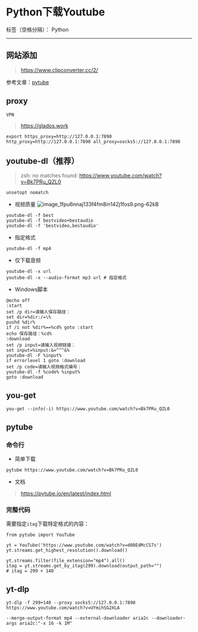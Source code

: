 ﻿# Python下载Youtube

标签（空格分隔）： Python

---



## 网站添加

> https://www.clipconverter.cc/2/



参考文章：[pytube](https://blog.csdn.net/hezhefly/article/details/102531398)

## proxy

`VPN`

> https://glados.work

```
export https_proxy=http://127.0.0.1:7890 http_proxy=http://127.0.0.1:7890 all_proxy=socks5://127.0.0.1:7890
```

## youtube-dl（推荐）

> zsh: no matches found: https://www.youtube.com/watch?v=Bk7PRu_QZL0

```
unsetopt nomatch
```

- 视频质量
![image_1fpu6nnaj133f4fm8in142j1fos9.png-62kB][1]
```
youtube-dl -f best
youtube-dl -f bestvideo+bestaudio
youtube-dl -f 'bestvideo,bestaudio'
```

- 指定格式
```
youtube-dl -f mp4
```

- 仅下载音频
```
youtube-dl -x url
youtube-dl -x --audio-format mp3 url # 指定格式
```


- Windows脚本
```
@echo off
:start
set /p dir=请输入保存路径：
set dir=%dir:/=\%
pushd %dir%
if /i not %dir%==%cd% goto :start
echo 保存路径：%cd%
:download
set /p input=请输入视频链接：
set input=%input:&=^^^&%
youtube-dl -F %input%
if errorlevel 1 goto :download
set /p code=请输入视频格式编号：
youtube-dl -f %code% %input%
goto :download
```

## you-get

```
you-get --info(-i) https://www.youtube.com/watch?v=Bk7PRu_QZL0
```

## pytube

### 命令行

- 简单下载
```
pytube https://www.youtube.com/watch?v=Bk7PRu_QZL0
```

- 文档
> https://pytube.io/en/latest/index.html


### 完整代码

需要指定`itag`下载特定格式的内容：
```
from pytube import YouTube

yt = YouTube('https://www.youtube.com/watch?v=d08EdMcCS7s')
yt.streams.get_highest_resolution().download()

yt.streams.filter(file_extension="mp4").all()
itag = yt.streams.get_by_itag(299).download(output_path="")
# itag = 299 + 140
```




## yt-dlp

```
yt-dlp -f 299+140 --proxy socks5://127.0.0.1:7890 https://www.youtube.com/watch?v=UYmihSG2XLA

--merge-output-format mp4 --external-downloader aria2c --downloader-args aria2c:"-x 16 -k 1M"
```


  [1]: http://static.zybuluo.com/usiege/lcgsblw0d054e0zc6ir2rkg5/image_1fpu6nnaj133f4fm8in142j1fos9.png